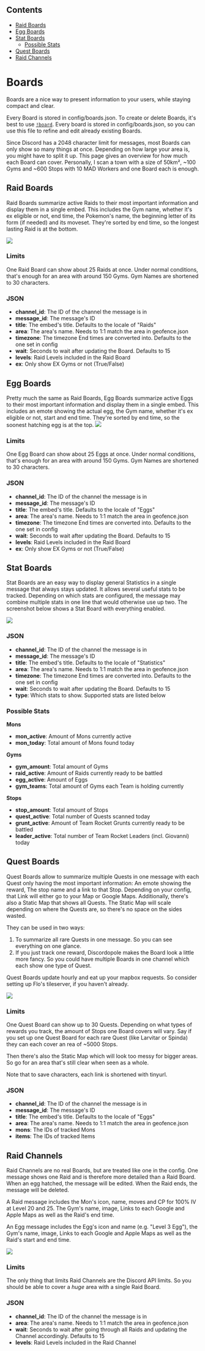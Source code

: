 ## Contents
- [Raid Boards](https://github.com/ccev/Discordopole/wiki/Boards#raid-boards)
- [Egg Boards](https://github.com/ccev/Discordopole/wiki/Boards#egg-boards)
- [Stat Boards](https://github.com/ccev/Discordopole/wiki/Boards#stat-boards)
  - [Possible Stats](https://github.com/ccev/Discordopole/wiki/Boards#possible-stats)
- [Quest Boards](https://github.com/ccev/Discordopole/wiki/Boards#quest-boards)
- [Raid Channels](https://github.com/ccev/Discordopole/wiki/Boards#raid-channels)

# Boards
Boards are a nice way to present information to your users, while staying compact and clear.

Every Board is stored in config/boards.json. To create or delete Boards, it's best to use [`!board`](https://github.com/ccev/Discordopole/wiki/Admin-Commands#board). Every board is stored in config/boards.json, so you can use this file to refine and edit already existing Boards.

Since Discord has a 2048 character limit for messages, most Boards can only show so many things at once. Depending on how large your area is, you might have to split it up. This page gives an overview for how much each Board can cover. Personally, I scan a town with a size of 50km², ~100 Gyms and ~600 Stops with 10 MAD Workers and one Board each is enough.

## Raid Boards
Raid Boards summarize active Raids to their most important information and display them in a single embed. This includes the Gym name, whether it's ex eligible or not, end time, the Pokemon's name, the beginning letter of its form (if needed) and its moveset. They're sorted by end time, so the longest lasting Raid is at the bottom.

![](https://media.discordapp.net/attachments/523253670700122144/693070348081561640/unknown.png)

### Limits
One Raid Board can show about 25 Raids at once. Under normal conditions, that's enough for an area with around 150 Gyms. Gym Names are shortened to 30 characters.

### JSON
- **channel_id**: The ID of the channel the message is in
- **message_id**: The message's ID
- **title**: The embed's title. Defaults to the locale of "Raids"
- **area**: The area's name. Needs to 1:1 match the area in geofence.json
- **timezone**: The timezone End times are converted into. Defaults to the one set in config
- **wait**: Seconds to wait after updating the Board. Defaults to 15
- **levels**: Raid Levels included in the Raid Board
- **ex**: Only show EX Gyms or not (True/False)

## Egg Boards
Pretty much the same as Raid Boards, Egg Boards summarize active Eggs to their most important information and display them in a single embed. This includes an emote showing the actual egg, the Gym name, whether it's ex eligible or not, start and end time. They're sorted by end time, so the soonest hatching egg is at the top.
![](https://media.discordapp.net/attachments/523253670700122144/693072640432144414/unknown.png)

### Limits
One Egg Board can show about 25 Eggs at once. Under normal conditions, that's enough for an area with around 150 Gyms. Gym Names are shortened to 30 characters.

### JSON
- **channel_id**: The ID of the channel the message is in
- **message_id**: The message's ID
- **title**: The embed's title. Defaults to the locale of "Eggs"
- **area**: The area's name. Needs to 1:1 match the area in geofence.json
- **timezone**: The timezone End times are converted into. Defaults to the one set in config
- **wait**: Seconds to wait after updating the Board. Defaults to 15
- **levels**: Raid Levels included in the Raid Board
- **ex**: Only show EX Gyms or not (True/False)

## Stat Boards
Stat Boards are an easy way to display general Statistics in a single message that always stays updated. It allows several useful stats to be tracked. Depending on which stats are configured, the message may combine multiple
stats in one line that would otherwise use up two. The screenshot below shows a Stat Board with everything enabled.

![](https://media.discordapp.net/attachments/523253670700122144/693073222639288420/unknown.png)

### JSON
- **channel_id**: The ID of the channel the message is in
- **message_id**: The message's ID
- **title**: The embed's title. Defaults to the locale of "Statistics"
- **area**: The area's name. Needs to 1:1 match the area in geofence.json
- **timezone**: The timezone End times are converted into. Defaults to the one set in config
- **wait**: Seconds to wait after updating the Board. Defaults to 15
- **type**: Which stats to show. Supported stats are listed below

### Possible Stats
**Mons**
- **mon_active**: Amount of Mons currently active
- **mon_today**: Total amount of Mons found today

**Gyms**
- **gym_amount**: Total amount of Gyms
- **raid_active**: Amount of Raids currently ready to be battled
- **egg_active**: Amount of Eggs
- **gym_teams**: Total amount of Gyms each Team is holding currently

**Stops**
- **stop_amount**: Total amount of Stops
- **quest_active**: Total number of Quests scanned today
- **grunt_active**: Amount of Team Rocket Grunts currently ready to be battled
- **leader_active**: Total number of Team Rocket Leaders (incl. Giovanni) today

## Quest Boards
Quest Boards allow to summarize multiple Quests in one message with each Quest only having the most important information: An emote showing the reward, The stop name and a link to that Stop. Depending on your config, that Link will either go to your Map or Google Maps. Additionally, there's also a Static Map that shows all Quests. The Static Map will scale depending on where the Quests are, so there's no space on the sides wasted.

They can be used in two ways:
1. To summarize all rare Quests in one message. So you can see everything on one glance.
2. If you just track one reward, Discordopole makes the Board look a little more fancy. So you could have multiple Boards in one channel which each show one type of Quest.

Quest Boards update hourly and eat up your mapbox requests. So consider setting up Flo's tileserver, if you haven't already.

![](https://media.discordapp.net/attachments/523253670700122144/693076005182636032/unknown.png?width=668&height=677)

### Limits
One Quest Board can show up to 30 Quests. Depending on what types of rewards you track, the amount of Stops one Board covers will vary. Say if you set up one Quest Board for each rare Quest (like Larvitar or Spinda) they can each cover an rea of ~5000 Stops.

Then there's also the Static Map which will look too messy for bigger areas. So go for an area that's still clear when seen as a whole.

Note that to save characters, each link is shortened with tinyurl.

### JSON
- **channel_id**: The ID of the channel the message is in
- **message_id**: The message's ID
- **title**: The embed's title. Defaults to the locale of "Eggs"
- **area**: The area's name. Needs to 1:1 match the area in geofence.json
- **mons**: The IDs of tracked Mons
- **items**: The IDs of tracked Items

## Raid Channels
Raid Channels are no real Boards, but are treated like one in the config. One message shows one Raid and is therefore more detailed than a Raid Board. When an egg hatched, the message will be edited. When the Raid ends, the message will be deleted.

A Raid message includes the Mon's icon, name, moves and CP for 100% IV at Level 20 and 25. The Gym's name, image, Links to each Google and Apple Maps as well as the Raid's end time.

An Egg message includes the Egg's icon and name (e.g. "Level 3 Egg"), the Gym's name, image, Links to each Google and Apple Maps as well as the Raid's start and end time.

![](https://cdn.discordapp.com/attachments/523253670700122144/693077323909431326/unknown.png)

### Limits
The only thing that limits Raid Channels are the Discord API limits. So you should be able to cover a *huge* area with a single Raid Board.

### JSON
- **channel_id**: The ID of the channel the message is in
- **area**: The area's name. Needs to 1:1 match the area in geofence.json
- **wait**: Seconds to wait after going through all Raids and updating the Channel accordingly. Defaults to 15
- **levels**: Raid Levels included in the Raid Channel